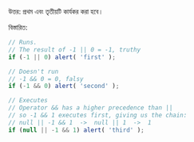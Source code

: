 উত্তর: প্রথম এবং তৃতীয়টি কার্যকর করা হবে।

বিস্তারিত:

```js run
// Runs.
// The result of -1 || 0 = -1, truthy
if (-1 || 0) alert( 'first' );

// Doesn't run
// -1 && 0 = 0, falsy
if (-1 && 0) alert( 'second' );

// Executes
// Operator && has a higher precedence than ||
// so -1 && 1 executes first, giving us the chain:
// null || -1 && 1  ->  null || 1  ->  1
if (null || -1 && 1) alert( 'third' );
```

